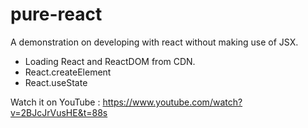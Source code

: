 # pure-react

A demonstration on developing with react without making use of JSX. 

* Loading React and ReactDOM from CDN.
* React.createElement
* React.useState

Watch it on YouTube : https://www.youtube.com/watch?v=2BJcJrVusHE&t=88s
